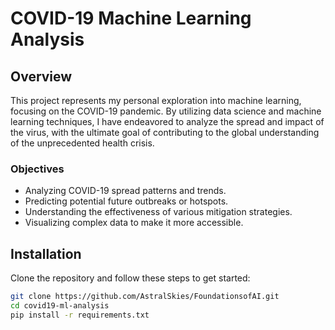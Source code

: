# COVID-19 Machine Learning Analysis

## Overview
This project represents my personal exploration into machine learning, focusing on the COVID-19 pandemic. By utilizing data science and machine learning techniques, I have endeavored to analyze the spread and impact of the virus, with the ultimate goal of contributing to the global understanding of the unprecedented health crisis.

### Objectives
- Analyzing COVID-19 spread patterns and trends.
- Predicting potential future outbreaks or hotspots.
- Understanding the effectiveness of various mitigation strategies.
- Visualizing complex data to make it more accessible.

## Installation
Clone the repository and follow these steps to get started:
```bash
git clone https://github.com/AstralSkies/FoundationsofAI.git
cd covid19-ml-analysis
pip install -r requirements.txt
```
